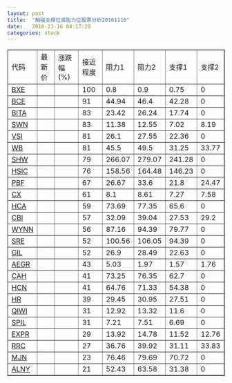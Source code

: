 ```yaml
---
layout: post
title:  "触碰支撑位或阻力位股票分析20161116"
date:   2016-11-16 04:17:29
categories: stock
---
```

<script type="text/javascript">
var stockList = []
stockList.push('gb_bxe');
stockList.push('gb_bce');
stockList.push('gb_bita');
stockList.push('gb_swn');
stockList.push('gb_vsi');
stockList.push('gb_wb');
stockList.push('gb_shw');
stockList.push('gb_hsic');
stockList.push('gb_pbf');
stockList.push('gb_cx');
stockList.push('gb_hca');
stockList.push('gb_cbi');
stockList.push('gb_wynn');
stockList.push('gb_sre');
stockList.push('gb_gil');
stockList.push('gb_aegr');
stockList.push('gb_cah');
stockList.push('gb_hcn');
stockList.push('gb_hr');
stockList.push('gb_qiwi');
stockList.push('gb_spil');
stockList.push('gb_expr');
stockList.push('gb_rrc');
stockList.push('gb_mjn');
stockList.push('gb_alny');
</script>
<table border="1">
 <tr>
 <td>代码</td>
 <td>最新价</td>
 <td>涨跌幅(%)</td>
 <td>接近程度</td>
 <td>阻力1</td>
 <td>阻力2</td>
 <td>支撑1</td>
 <td>支撑2</td>
</tr>
  <tr id="bxe" class="red">
  <td><a href="http://stock.finance.sina.com.cn/usstock/quotes/BXE.html" target="_blank">BXE</a></td><td></td><td></td><td>100</td><td>0.8</td><td>0.9</td><td>0.75</td><td>0</td></tr>
  <tr id="bce" class="green">
  <td><a href="http://stock.finance.sina.com.cn/usstock/quotes/BCE.html" target="_blank">BCE</a></td><td></td><td></td><td>91</td><td>44.94</td><td>46.4</td><td>42.28</td><td>0</td></tr>
  <tr id="bita" class="red">
  <td><a href="http://stock.finance.sina.com.cn/usstock/quotes/BITA.html" target="_blank">BITA</a></td><td></td><td></td><td>83</td><td>23.42</td><td>26.24</td><td>17.74</td><td>0</td></tr>
  <tr id="swn" class="red">
  <td><a href="http://stock.finance.sina.com.cn/usstock/quotes/SWN.html" target="_blank">SWN</a></td><td></td><td></td><td>83</td><td>11.38</td><td>12.55</td><td>7.02</td><td>8.19</td></tr>
  <tr id="vsi" class="red">
  <td><a href="http://stock.finance.sina.com.cn/usstock/quotes/VSI.html" target="_blank">VSI</a></td><td></td><td></td><td>81</td><td>26.1</td><td>27.55</td><td>22.36</td><td>0</td></tr>
  <tr id="wb" class="red">
  <td><a href="http://stock.finance.sina.com.cn/usstock/quotes/WB.html" target="_blank">WB</a></td><td></td><td></td><td>81</td><td>45.5</td><td>49.5</td><td>31.25</td><td>33.77</td></tr>
  <tr id="shw" class="red">
  <td><a href="http://stock.finance.sina.com.cn/usstock/quotes/SHW.html" target="_blank">SHW</a></td><td></td><td></td><td>79</td><td>266.07</td><td>279.07</td><td>241.28</td><td>0</td></tr>
  <tr id="hsic" class="red">
  <td><a href="http://stock.finance.sina.com.cn/usstock/quotes/HSIC.html" target="_blank">HSIC</a></td><td></td><td></td><td>76</td><td>158.56</td><td>164.48</td><td>146.23</td><td>0</td></tr>
  <tr id="pbf" class="red">
  <td><a href="http://stock.finance.sina.com.cn/usstock/quotes/PBF.html" target="_blank">PBF</a></td><td></td><td></td><td>67</td><td>26.67</td><td>33.6</td><td>21.8</td><td>24.47</td></tr>
  <tr id="cx" class="green">
  <td><a href="http://stock.finance.sina.com.cn/usstock/quotes/CX.html" target="_blank">CX</a></td><td></td><td></td><td>61</td><td>8.1</td><td>8.61</td><td>7.27</td><td>7.58</td></tr>
  <tr id="hca" class="green">
  <td><a href="http://stock.finance.sina.com.cn/usstock/quotes/HCA.html" target="_blank">HCA</a></td><td></td><td></td><td>59</td><td>73.69</td><td>77.35</td><td>65.6</td><td>0</td></tr>
  <tr id="cbi" class="red">
  <td><a href="http://stock.finance.sina.com.cn/usstock/quotes/CBI.html" target="_blank">CBI</a></td><td></td><td></td><td>57</td><td>32.09</td><td>39.04</td><td>27.53</td><td>29.2</td></tr>
  <tr id="wynn" class="red">
  <td><a href="http://stock.finance.sina.com.cn/usstock/quotes/WYNN.html" target="_blank">WYNN</a></td><td></td><td></td><td>56</td><td>87.16</td><td>94.39</td><td>79.77</td><td>0</td></tr>
  <tr id="sre" class="green">
  <td><a href="http://stock.finance.sina.com.cn/usstock/quotes/SRE.html" target="_blank">SRE</a></td><td></td><td></td><td>52</td><td>100.56</td><td>106.05</td><td>94.39</td><td>0</td></tr>
  <tr id="gil" class="red">
  <td><a href="http://stock.finance.sina.com.cn/usstock/quotes/GIL.html" target="_blank">GIL</a></td><td></td><td></td><td>52</td><td>26.9</td><td>28.49</td><td>22.63</td><td>0</td></tr>
  <tr id="aegr" class="green">
  <td><a href="http://stock.finance.sina.com.cn/usstock/quotes/AEGR.html" target="_blank">AEGR</a></td><td></td><td></td><td>43</td><td>5.03</td><td>1.97</td><td>1.57</td><td>1.76</td></tr>
  <tr id="cah" class="red">
  <td><a href="http://stock.finance.sina.com.cn/usstock/quotes/CAH.html" target="_blank">CAH</a></td><td></td><td></td><td>41</td><td>73.25</td><td>76.35</td><td>62.7</td><td>0</td></tr>
  <tr id="hcn" class="red">
  <td><a href="http://stock.finance.sina.com.cn/usstock/quotes/HCN.html" target="_blank">HCN</a></td><td></td><td></td><td>41</td><td>64.76</td><td>71.33</td><td>54.38</td><td>0</td></tr>
  <tr id="hr" class="red">
  <td><a href="http://stock.finance.sina.com.cn/usstock/quotes/HR.html" target="_blank">HR</a></td><td></td><td></td><td>39</td><td>29.45</td><td>30.95</td><td>27.51</td><td>0</td></tr>
  <tr id="qiwi" class="red">
  <td><a href="http://stock.finance.sina.com.cn/usstock/quotes/QIWI.html" target="_blank">QIWI</a></td><td></td><td></td><td>31</td><td>12.92</td><td>13.32</td><td>11.6</td><td>0</td></tr>
  <tr id="spil" class="red">
  <td><a href="http://stock.finance.sina.com.cn/usstock/quotes/SPIL.html" target="_blank">SPIL</a></td><td></td><td></td><td>31</td><td>7.21</td><td>7.51</td><td>6.69</td><td>0</td></tr>
  <tr id="expr" class="green">
  <td><a href="http://stock.finance.sina.com.cn/usstock/quotes/EXPR.html" target="_blank">EXPR</a></td><td></td><td></td><td>29</td><td>13.92</td><td>14.78</td><td>11.52</td><td>12.76</td></tr>
  <tr id="rrc" class="green">
  <td><a href="http://stock.finance.sina.com.cn/usstock/quotes/RRC.html" target="_blank">RRC</a></td><td></td><td></td><td>27</td><td>36.76</td><td>39.92</td><td>31.11</td><td>33.83</td></tr>
  <tr id="mjn" class="green">
  <td><a href="http://stock.finance.sina.com.cn/usstock/quotes/MJN.html" target="_blank">MJN</a></td><td></td><td></td><td>23</td><td>76.46</td><td>79.69</td><td>70.72</td><td>0</td></tr>
  <tr id="alny" class="red">
  <td><a href="http://stock.finance.sina.com.cn/usstock/quotes/ALNY.html" target="_blank">ALNY</a></td><td></td><td></td><td>21</td><td>52.43</td><td>63.58</td><td>31.38</td><td>0</td></tr>
</table>
